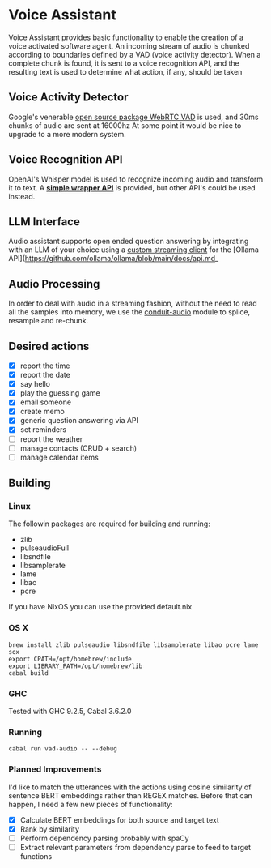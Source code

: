 # Voice Assistant
Voice Assistant provides basic functionality to enable the creation of a voice activated software agent.
An incoming stream of audio is chunked according to boundaries defined by a VAD (voice activity detector).
When a complete chunk is found, it is sent to a voice recognition API, and the resulting text is used to determine
what action, if any, should be taken

## Voice Activity Detector
Google's venerable [open source package WebRTC VAD](https://hackage.haskell.org/package/webrtc-vad) is used, and 30ms chunks of audio are sent at 16000hz
At some point it would be nice to upgrade to a more modern system.

## Voice Recognition API

OpenAI's Whisper model is used to recognize incoming audio and transform it to text.
A [**simple wrapper API**](https://gitlab.com/ludflu/whisper-asr) is provided, but other API's could be used instead.

## LLM Interface

Audio assistant supports open ended question answering by integrating with an LLM of your choice using a [custom streaming client](https://github.com/ludflu/audio-assistant/blob/main/lib/OllamaApi.hs) for the [Ollama API](https://github.com/ollama/ollama/blob/main/docs/api.md_

## Audio Processing

In order to deal with audio in a streaming fashion, without the need to read all the samples into memory,
we use the [conduit-audio](https://hackage.haskell.org/package/conduit-audio) module to splice, resample and re-chunk.

## Desired actions

- [x] report the time
- [x] report the date
- [x] say hello
- [x] play the guessing game
- [x] email someone
- [x] create memo
- [x] generic question answering via API
- [x] set reminders
- [ ] report the weather
- [ ] manage contacts (CRUD + search)
- [ ] manage calendar items

## Building

### Linux

The followin packages are required for building and running:

 - zlib
 - pulseaudioFull
 - libsndfile
 - libsamplerate
 - lame
 - libao
 - pcre

If you have NixOS you can use the provided default.nix

### OS X

```
brew install zlib pulseaudio libsndfile libsamplerate libao pcre lame sox
export CPATH=/opt/homebrew/include
export LIBRARY_PATH=/opt/homebrew/lib
cabal build
```

### GHC

Tested with GHC 9.2.5, Cabal 3.6.2.0


### Running

`cabal run vad-audio -- --debug`

### Planned Improvements

I'd like to match the utterances with the actions using cosine similarity of sentence BERT embeddings rather than REGEX matches. Before that can happen, I need a few new pieces of functionality:

- [x] Calculate BERT embeddings for both source and target text
- [x] Rank by similarity 
- [ ] Perform dependency parsing probably with spaCy
- [ ] Extract relevant parameters from dependency parse to feed to target functions

